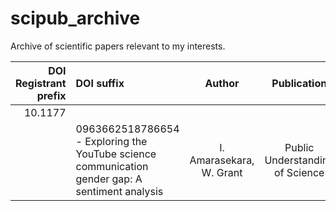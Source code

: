 # scipub_archive
Archive of scientific papers relevant to my interests.

|  DOI Registrant prefix  |  DOI suffix  |   Author   |   Publication   |
|------------------------:|:-------------|:----------:|:---------------:|
| 10.1177 | | | | |
| | 0963662518786654 - Exploring the YouTube science communication gender gap: A sentiment analysis | I. Amarasekara, W. Grant | Public Understanding of Science |


